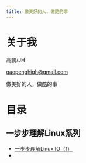 ```yaml
---
title: 做美好的人，做酷的事
---
```


<link rel='stylesheet' href='../style/github2.css'/>

# 关于我

高鹏/JH

gaopenghigh@gmail.com

做美好的人，做酷的事

# 目录

## 一步步理解Linux系列

* [一步步理解Linux IO（1）](posts/understanding_linux_step_by_step_IO_1.html)
* 
